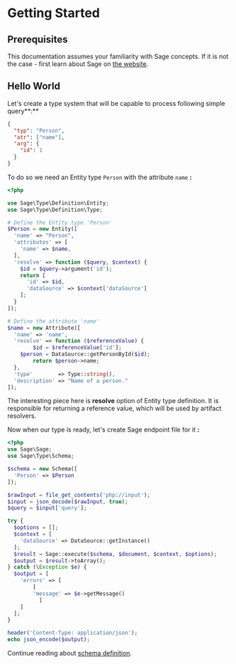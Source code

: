 # Getting Started

## Prerequisites

This documentation assumes your familiarity with Sage concepts. If it is not the case - 
first learn about Sage on [the website](http://libre.dorkodu.com/sage/).


## Hello World
Let's create a type system that will be capable to process following simple query**:**

```json
{
  "typ": "Person",
  "atr": ["name"],
  "arg": {
    "id": 1
  }
}
```

To do so we need an Entity type `Person` with the attribute `name` **:**

```php
<?php

use Sage\Type\Definition\Entity;
use Sage\Type\Definition\Type;

# Define the Entity type 'Person'
$Person = new Entity([
  'name' => "Person",
  'attributes' => [
    'name' => $name,
  ],
  'resolve' => function ($query, $context) {
    $id = $query->argument('id');
    return [
      'id' => $id,
      'dataSource' => $context['dataSource']
    ];
  }
]);

# Define the attribute 'name'
$name = new Attribute([
  'name' => 'name',
  'resolve' => function ($referenceValue) {
		$id = $referenceValue['id'];
  	$person = DataSource::getPersonById($id);
		return $person->name;
  },
  'type'        => Type::string(),
  'description' => "Name of a person."
]);
```

The interesting piece here is **resolve** option of Entity type definition. It is responsible for returning 
a reference value, which will be used by artifact resolvers.

Now when our type is ready, let's create Sage endpoint file for it **:**

```php
<?php
use Sage\Sage;
use Sage\Type\Schema;

$schema = new Schema([
  'Person' => $Person
]);

$rawInput = file_get_contents('php://input');
$input = json_decode($rawInput, true);
$query = $input['query'];

try {
  $options = [];
  $context = [
    'dataSource' => DataSource::getInstance()
  ];
  $result = Sage::execute($schema, $document, $context, $options);
  $output = $result->toArray();
} catch (\Exception $e) {
  $output = [
  	'errors' => [
    	[
      	'message' => $e->getMessage()
		  ]
    ]
  ];
}

header('Content-Type: application/json');
echo json_encode($output);
```


Continue reading about [schema definition](type-system/index.md).
